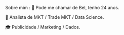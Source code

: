 Sobre mim :
👋 Pode me chamar de Bel, tenho 24 anos.

💼 Analista de MKT / Trade MKT / Data Science.

🎓 Publicidade  /  Marketing / Dados.
